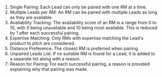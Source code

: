 1. Single Pairing: Each Lead can only be paired with one RM at a time.
2. Multiple Leads per RM: An RM can be paired with multiple Leads as long as they are available.
3. Availability Tracking: The availability score of an RM is a range from 0 to 10, with 0 being unavailable and 10 being most available. This is reduced by 1 after each successful pairing.
4. Expertise Matching: Only RMs with expertise matching the Lead's product to pitch are considered.
5. Distance Preference: The closest RM is preferred when pairing.
6. Unpaired Leads List: If no suitable RM is found for a Lead, it is added to a separate list along with a reason.
7. Reason for Pairing: For each successful pairing, a reason is provided explaining why that pairing was made.
